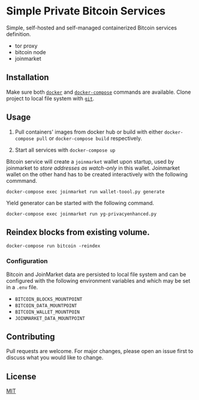 # Simple Private Bitcoin Services

Simple, self-hosted and self-managed containerized Bitcoin services definition.

* tor proxy
* bitcoin node
* joinmarket

## Installation

Make sure both [`docker`](https://www.docker.com/get-started) and [`docker-compose`](https://docs.docker.com/compose/cli-command/#installing-compose-v2) commands are available.
Clone project to local file system with [`git`](https://git-scm.com/).

## Usage

1.   Pull containers' images from docker hub or build with either
`docker-compose pull` or `docker-compose build` respectively.

2.   Start all services with `docker-compose up`

Bitcoin service will create a `joinmarket` wallet upon startup, used by joinmarket to _store addresses as watch-only_ in this wallet.
Joinmarket wallet on the other hand has to be created interactively with the following commmand.

```shell
docker-compose exec joinmarket run wallet-toool.py generate
```

Yield generator can be started with the following command.

```shell
docker-compose exec joinmarket run yg-privacyenhanced.py
```

## Reindex blocks from existing volume.

```shell
docker-compose run bitcoin -reindex
```

### Configuration

Bitcoin and JoinMarket data are persisted to local file system and can be configured with the following environment variables and which may be set in a `.env` file.

* `BITCOIN_BLOCKS_MOUNTPOINT`
* `BITCOIN_DATA_MOUNTPOINT`
* `BITCOIN_WALLET_MOUNTPOIN`
* `JOINMARKET_DATA_MOUNTPOINT`

## Contributing

Pull requests are welcome. For major changes, please open an issue first to discuss what you would like to change.

## License

[MIT](https://choosealicense.com/licenses/mit/)
